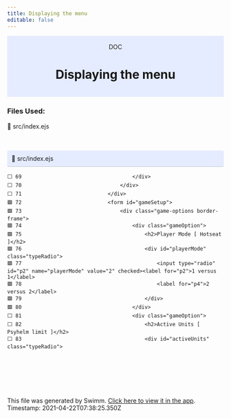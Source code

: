 ```yaml
---
title: Displaying the menu
editable: false
---
```


<div align="center" style="background-color: #e5ecff">    <br/>    <div>DOC</div>    <h1>Displaying the menu</h1>    <br/>  </div>

### Files Used:
📄 src/index.ejs


<br/>



<br/>

<div style="background: #e5ecff; padding: 10px 10px 10px 10px; border-bottom: 1px solid #c1c7d0; border-radius: 4px;">    📄 src/index.ejs  </div>

```ejs
⬜ 69     								</div>
⬜ 70     							</div>
⬜ 71     						</div>
🟩 72     						<form id="gameSetup">
🟩 73     							<div class="game-options border-frame">
🟩 74     								<div class="gameOption">
🟩 75     									<h2>Player Mode [ Hotseat ]</h2>
🟩 76     									<div id="playerMode" class="typeRadio">
🟩 77     										<input type="radio" id="p2" name="playerMode" value="2" checked><label for="p2">1 versus 1</label>
🟩 78     										<label for="p4">2 versus 2</label>
🟩 79     									</div>
🟩 80     								</div>
⬜ 81     								<div class="gameOption">
⬜ 82     									<h2>Active Units [ Psyhelm limit ]</h2>
⬜ 83     									<div id="activeUnits" class="typeRadio">
```
<br/>



<br/>

<br/><br/>

This file was generated by Swimm. [Click here to view it in the app](https://swimm.io/link?l=c3dpbW0lM0ElMkYlMkZyZXBvcyUyRm5xMjh5MjNzcTBpYnB4ZG4xSkpUJTJGZG9jcyUyRk1Mb0dQMTFaTnl3WVc1Rk9ZN09Q). Timestamp: 2021-04-22T07:38:25.350Z
